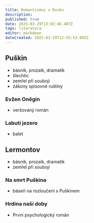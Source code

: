 ```yaml
---
title: Romantismus v Rusku
description: 
published: true
date: 2025-03-29T13:02:46.407Z
tags: literatura
editor: markdown
dateCreated: 2025-03-29T12:55:53.095Z
---
```


## Puškin
- básník, prozaik, dramatik
- šlechtic
- zemřel při souboji
- zákony spisovné ruštiny

### Evžen Oněgin
- veršovaný román

### Labutí jezero
- balet

## Lermontov
- básník, prozaik, dramatik
- zemřel při souboji

### Na smrt Puškina
- báseň na rozloučení s Puškinem

### Hrdina naší doby
- První psychologický román